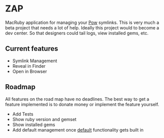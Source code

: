 ZAP
===

MacRuby application for managing your [Pow](http://pow.cx) symlinks. This is very much a beta project that needs a lot of help. Ideally this project would to become a dev center. So that designers could tail logs, view installed gems, etc.

Current features
----------------
* Symlink Management
* Reveal in Finder
* Open in Browser


Roadmap
-------

All features on the road map have no deadlines. The best way to get a feature implemented is to donate money or implement the feature yourself.

* Add Tests
* Show ruby version and gemset
* Show installed gems
* Add default management once [default](https://github.com/37signals/pow/commit/2dc556a9b9cbfa9b799d4d804f5f6a32cae78fd3) functionality gets built in

